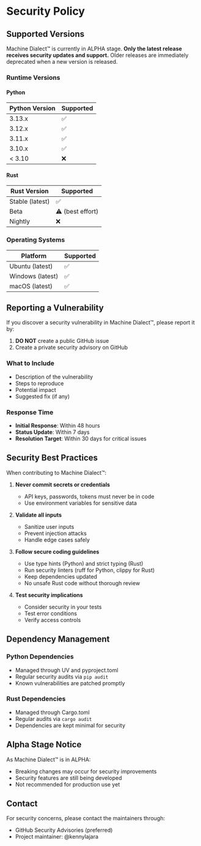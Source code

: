 # Security Policy

## Supported Versions

Machine Dialect™ is currently in ALPHA stage. **Only the latest release receives security
updates and support.** Older releases are immediately deprecated when a new version is released.

### Runtime Versions

#### Python

| Python Version | Supported          |
| -------------- | ------------------ |
| 3.13.x         | ✅                 |
| 3.12.x         | ✅                 |
| 3.11.x         | ✅                 |
| 3.10.x         | ✅                 |
| < 3.10         | ❌                 |

#### Rust

| Rust Version   | Supported          |
| -------------- | ------------------ |
| Stable (latest)| ✅                 |
| Beta           | ⚠️ (best effort)   |
| Nightly        | ❌                 |

### Operating Systems

| Platform       | Supported          |
| -------------- | ------------------ |
| Ubuntu (latest)| ✅                 |
| Windows (latest)| ✅                |
| macOS (latest) | ✅                 |

## Reporting a Vulnerability

If you discover a security vulnerability in Machine Dialect™, please report it by:

1. **DO NOT** create a public GitHub issue
2. Create a private security advisory on GitHub

### What to Include

- Description of the vulnerability
- Steps to reproduce
- Potential impact
- Suggested fix (if any)

### Response Time

- **Initial Response**: Within 48 hours
- **Status Update**: Within 7 days
- **Resolution Target**: Within 30 days for critical issues

## Security Best Practices

When contributing to Machine Dialect™:

1. **Never commit secrets or credentials**
   - API keys, passwords, tokens must never be in code
   - Use environment variables for sensitive data

2. **Validate all inputs**
   - Sanitize user inputs
   - Prevent injection attacks
   - Handle edge cases safely

3. **Follow secure coding guidelines**
   - Use type hints (Python) and strict typing (Rust)
   - Run security linters (ruff for Python, clippy for Rust)
   - Keep dependencies updated
   - No unsafe Rust code without thorough review

4. **Test security implications**
   - Consider security in your tests
   - Test error conditions
   - Verify access controls

## Dependency Management

### Python Dependencies

- Managed through UV and pyproject.toml
- Regular security audits via `pip audit`
- Known vulnerabilities are patched promptly

### Rust Dependencies

- Managed through Cargo.toml
- Regular audits via `cargo audit`
- Dependencies are kept minimal for security

## Alpha Stage Notice

As Machine Dialect™ is in ALPHA:

- Breaking changes may occur for security improvements
- Security features are still being developed
- Not recommended for production use yet

## Contact

For security concerns, please contact the maintainers through:

- GitHub Security Advisories (preferred)
- Project maintainer: @kennylajara
